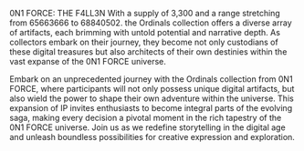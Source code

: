 0N1 FORCE: THE F4LL3N
With a supply of 3,300 and a range stretching from 65663666 to 68840502.
the Ordinals collection offers a diverse array of artifacts, each brimming with untold potential and narrative depth. 
As collectors embark on their journey, they become not only custodians of these digital treasures but also architects of their own destinies within the vast expanse of the 0N1 FORCE universe.

Embark on an unprecedented journey with the Ordinals collection from 0N1 FORCE, 
where participants will not only possess unique digital artifacts, but also wield the power to shape their own adventure within the universe. 
This expansion of IP invites enthusiasts to become integral parts of the evolving saga, making every decision a pivotal moment in the rich tapestry of the 0N1 FORCE universe. 
Join us as we redefine storytelling in the digital age and unleash boundless possibilities for creative expression and exploration.
